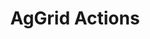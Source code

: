 ---
slug: aggrid-actions
version: v1.306.0
title: AgGrid Actions
tags: ['App Editor']
image: ./aggrid_actions.png
description: AgGrid rows now support actions, components that will be displayed at each row of the table.
features:
  [
    'Support the following components:',
    'Button',
    'Toggle',
    'Select'
  ]
docs: /docs/apps/app_configuration_settings/aggrid_table#table-actions
---
